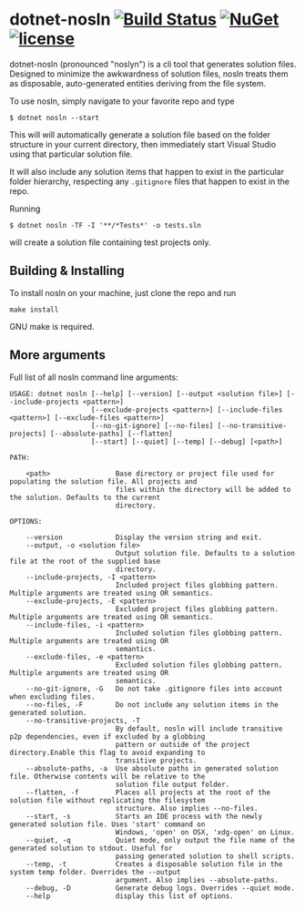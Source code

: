 # dotnet-nosln [![Build Status](https://travis-ci.org/eiriktsarpalis/nosln.svg?branch=master)](https://travis-ci.org/eiriktsarpalis/nosln) [![NuGet](https://img.shields.io/nuget/vpre/dotnet-nosln.svg)](https://www.nuget.org/packages/dotnet-nosln/) [![license](https://img.shields.io/github/license/eiriktsarpalis/nosln.svg)](License.md)

dotnet-nosln (pronounced "noslyn") is a cli tool that generates solution files. 
Designed to minimize the awkwardness of solution files, 
nosln treats them as disposable, auto-generated entities deriving from the file system.

To use nosln, simply navigate to your favorite repo and type
```
$ dotnet nosln --start
```
This will will automatically generate a solution file based on the folder structure in your current directory,
then immediately start Visual Studio using that particular solution file.

It will also include any solution items that happen to exist in the particular folder hierarchy, respecting any `.gitignore` files that happen to exist in the repo.

Running
```
$ dotnet nosln -TF -I '**/*Tests*' -o tests.sln
```
will create a solution file containing test projects only.

## Building & Installing

To install nosln on your machine, just clone the repo and run
```
make install
```
GNU make is required.

## More arguments

Full list of all nosln command line arguments:
```
USAGE: dotnet nosln [--help] [--version] [--output <solution file>] [--include-projects <pattern>]
                    [--exclude-projects <pattern>] [--include-files <pattern>] [--exclude-files <pattern>]
                    [--no-git-ignore] [--no-files] [--no-transitive-projects] [--absolute-paths] [--flatten]
                    [--start] [--quiet] [--temp] [--debug] [<path>]

PATH:

    <path>                Base directory or project file used for populating the solution file. All projects and
                          files within the directory will be added to the solution. Defaults to the current
                          directory.

OPTIONS:

    --version             Display the version string and exit.
    --output, -o <solution file>
                          Output solution file. Defaults to a solution file at the root of the supplied base
                          directory.
    --include-projects, -I <pattern>
                          Included project files globbing pattern. Multiple arguments are treated using OR semantics.
    --exclude-projects, -E <pattern>
                          Excluded project files globbing pattern. Multiple arguments are treated using OR semantics.
    --include-files, -i <pattern>
                          Included solution files globbing pattern. Multiple arguments are treated using OR
                          semantics.
    --exclude-files, -e <pattern>
                          Excluded solution files globbing pattern. Multiple arguments are treated using OR
                          semantics.
    --no-git-ignore, -G   Do not take .gitignore files into account when excluding files.
    --no-files, -F        Do not include any solution items in the generated solution.
    --no-transitive-projects, -T
                          By default, nosln will include transitive p2p dependencies, even if excluded by a globbing
                          pattern or outside of the project directory.Enable this flag to avoid expanding to
                          transitive projects.
    --absolute-paths, -a  Use absolute paths in generated solution file. Otherwise contents will be relative to the
                          solution file output folder.
    --flatten, -f         Places all projects at the root of the solution file without replicating the filesystem
                          structure. Also implies --no-files.
    --start, -s           Starts an IDE process with the newly generated solution file. Uses 'start' command on
                          Windows, 'open' on OSX, 'xdg-open' on Linux.
    --quiet, -q           Quiet mode, only output the file name of the generated solution to stdout. Useful for
                          passing generated solution to shell scripts.
    --temp, -t            Creates a disposable solution file in the system temp folder. Overrides the --output
                          argument. Also implies --absolute-paths.
    --debug, -D           Generate debug logs. Overrides --quiet mode.
    --help                display this list of options.
```
